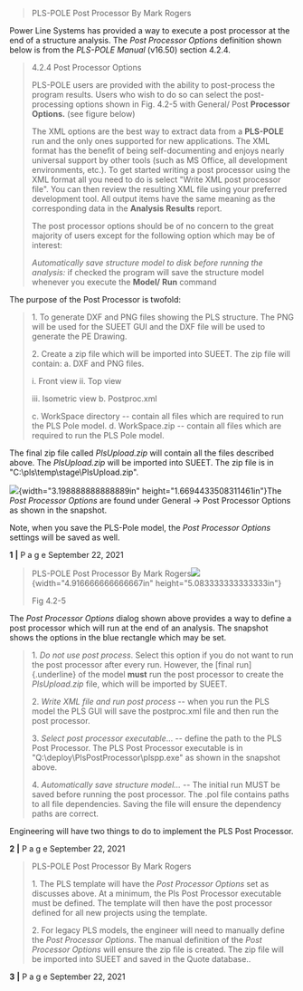 > PLS-POLE Post Processor By Mark Rogers

Power Line Systems has provided a way to execute a post processor at the
end of a structure analysis. The *Post* *Processor* *Options* definition
shown below is from the *PLS-POLE* *Manual* (v16.50) section 4.2.4.

> 4.2.4 Post Processor Options
>
> PLS-POLE users are provided with the ability to post-process the
> program results. Users who wish to do so can select the
> post-processing options shown in Fig. 4.2-5 with General/ Post
> **Processor** **Options.** (see figure below)
>
> The XML options are the best way to extract data from a **PLS-POLE**
> run and the only ones supported for new applications. The XML format
> has the benefit of being self-documenting and enjoys nearly universal
> support by other tools (such as MS Office, all development
> environments, etc.). To get started writing a post processor using the
> XML format all you need to do is select \"Write XML post processor
> file\". You can then review the resulting XML file using your
> preferred development tool. All output items have the same meaning as
> the corresponding data in the **Analysis** **Results** report.
>
> The post processor options should be of no concern to the great
> majority of users except for the following option which may be of
> interest:
>
> *Automatically* *save* *structure* *model* *to* *disk* *before*
> *running* *the* *analysis:* if checked the program will save the
> structure model whenever you execute the **Model/** **Run** command

The purpose of the Post Processor is twofold:

> 1\. To generate DXF and PNG files showing the PLS structure. The PNG
> will be used for the SUEET GUI and the DXF file will be used to
> generate the PE Drawing.
>
> 2\. Create a zip file which will be imported into SUEET. The zip file
> will contain: a. DXF and PNG files.
>
> i\. Front view ii. Top view
>
> iii\. Isometric view b. Postproc.xml
>
> c\. WorkSpace directory -- contain all files which are required to run
> the PLS Pole model. d. WorkSpace.zip -- contain all files which are
> required to run the PLS Pole model.

The final zip file called *PlsUpload.zip* will contain all the files
described above. The *PlsUpload.zip* will be imported into SUEET. The
zip file is in \"C:\\pls\\temp\\stage\\PlsUpload.zip\".

![](.images/0j01z2ua.png){width="3.198888888888889in"
height="1.6694433508311461in"}The *Post* *Processor* *Options* are found
under General -\> Post Processor Options as shown in the snapshot.

Note, when you save the PLS-Pole model, the *Post* *Processor* *Options*
settings will be saved as well.

**1** **\|** P a g e September 22, 2021

> PLS-POLE Post Processor By Mark
> Rogers![](.images/svikkunf.png){width="4.916666666666667in"
> height="5.083333333333333in"}
>
> Fig 4.2-5

The *Post* *Processor* *Options* dialog shown above provides a way to
define a post processor which will run at the end of an analysis. The
snapshot shows the options in the blue rectangle which may be set.

> 1\. *Do* *not* *use* *post* *process*. Select this option if you do
> not want to run the post processor after every run. However, the
> [final run]{.underline} of the model **must** run the post processor
> to create the *PlsUpload.zip* file, which will be imported by SUEET.
>
> 2\. *Write* *XML* *file* *and* *run* *post* *process* -- when you run
> the PLS model the PLS GUI will save the postproc.xml file and then run
> the post processor.
>
> 3\. *Select* *post* *processor* *executable*... \-- define the path to
> the PLS Post Processor. The PLS Post Processor executable is in
> \"Q:\\deploy\\PlsPostProcessor\\plspp.exe\" as shown in the snapshot
> above.
>
> 4\. *Automatically* *save* *structure* *model...* \-- The initial run
> MUST be saved before running the post processor. The .pol file
> contains paths to all file dependencies. Saving the file will ensure
> the dependency paths are correct.

Engineering will have two things to do to implement the PLS Post
Processor.

**2** **\|** P a g e September 22, 2021

> PLS-POLE Post Processor By Mark Rogers
>
> 1\. The PLS template will have the *Post* *Processor* *Options* set as
> discusses above. At a minimum, the Pls Post Processor executable must
> be defined. The template will then have the post processor defined for
> all new projects using the template.
>
> 2\. For legacy PLS models, the engineer will need to manually define
> the *Post* *Processor* *Options*. The manual definition of the *Post*
> *Processor* *Options* will ensure the zip file is created. The zip
> file will be imported into SUEET and saved in the Quote database..

**3** **\|** P a g e September 22, 2021
